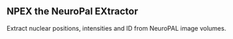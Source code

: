 ## NPEX the NeuroPal EXtractor

Extract nuclear positions, intensities and ID from NeuroPAL image volumes.


